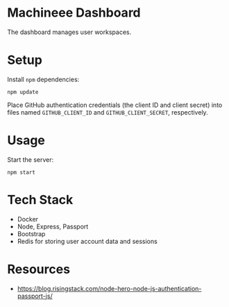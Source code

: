 # Machineee Dashboard

The dashboard manages user workspaces.

# Setup

Install `npm` dependencies:

```
npm update
```

Place GitHub authentication credentials (the client ID and client secret) into files named `GITHUB_CLIENT_ID` and `GITHUB_CLIENT_SECRET`, respectively.

# Usage

Start the server:

```
npm start
```

# Tech Stack

- Docker
- Node, Express, Passport
- Bootstrap
- Redis for storing user account data and sessions

# Resources

- https://blog.risingstack.com/node-hero-node-js-authentication-passport-js/
